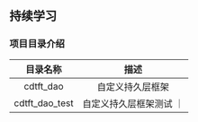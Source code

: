 ## 持续学习

### 项目目录介绍

| 目录名称 | 描述 |
| :---: | :---: |
| cdtft_dao| 自定义持久层框架 |
| cdtft_dao_test | 自定义持久层框架测试 ｜